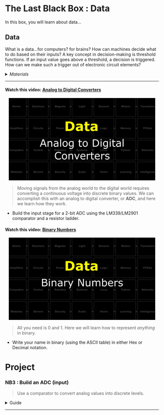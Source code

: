 # The Last Black Box : Data
In this box, you will learn about data...

## Data
What is a data...for computers? for brains? How can machines decide what to do based on their inputs? A key concept in decision-making is threshold functions. If an input value goes above a threshold, a decision is triggered. How can we make such a trigger out of electronic circuit elements?

<details><summary><i>Materials</i></summary><p>

Name|Depth|Description| # |Package|Data|Link|
:-------|:---:|:----------|:-----:|:-:|:--:|:--:|
Comparator|10|LM339 (DIP-14)|2|Active Electronics|[-D-](/boxes/data/_resources/datasheets/lm2901.pdf)|[-L-](https://uk.farnell.com/texas-instruments/lm2901n/ic-comparator-quad-2901-dip14/dp/3118410)
LED (Red)|10|3 mm/2 mA red LED|2|Active Electronics|[-D-](/boxes/transistors/_resources/datasheets/led_HLMP.pdf)|[-L-](https://uk.farnell.com/broadcom-limited/hlmp-1700/led-3mm-red-2-1mcd-626nm/dp/1003207)
LED (Green)|10|3 mm/2 mA green LED|2|Active Electronics|[-D-](/boxes/transistors/_resources/datasheets/led_HLMP.pdf)|[-L-](https://uk.farnell.com/broadcom-limited/hlmp-1790/led-3mm-green-2-3mcd-569nm/dp/1003209)
Resistor (330)|10|330 &Omega;/0.25 W|4|Passive Electronics|[-D-](/boxes/electrons/_resources/datasheets/resistor.pdf)|[-L-](https://uk.farnell.com/multicomp/mf25-330r/res-330r-1-250mw-axial-metal-film/dp/9341730)

</p></details><hr>

#### Watch this video: [Analog to Digital Converters](https://vimeo.com/1033223967)
<p align="center">
<a href="https://vimeo.com/1033223967" title="Control+Click to watch in new tab"><img src="../../boxes/data/_resources/lessons/thumbnails/Analog-to-Digital-Converters.gif" alt="Analog to Digital Converters" width="480"/></a>
</p>

> Moving signals from the analog world to the digital world requires converting a continuous voltage into discrete binary values. We can accomplish this with an analog to digital converter, or **ADC**, and here we learn how they work.

- Build the input stage for a 2-bit ADC using the LM339/LM2901 comparator and a resistor ladder.

#### Watch this video: [Binary Numbers](https://vimeo.com/1033226788)
<p align="center">
<a href="https://vimeo.com/1033226788" title="Control+Click to watch in new tab"><img src="../../boxes/data/_resources/lessons/thumbnails/Binary-Numbers.gif" alt="Binary Numbers" width="480"/></a>
</p>

> All you need is 0 and 1. Here we will learn how to represent *anything* in binary.

- Write your name in binary (using the ASCII table) in either Hex or Decimal notation.

# Project
### NB3 : Build an ADC (input)
> Use a comparator to convert analog values into discrete levels.

<details><summary><weak>Guide</weak></summary>
:-:-: A video guide to completing this project can be viewed <a href="https://vimeo.com/1034767170" target="_blank" rel="noopener noreferrer">here</a>.
</details><hr>


